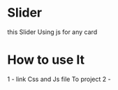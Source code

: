 # Slider
this Slider Using js for any card 


# How to use It 

1 - link Css and Js file To project 
2 - 
